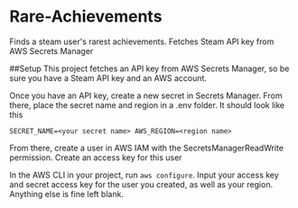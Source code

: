 # Rare-Achievements
Finds a steam user's rarest achievements. Fetches Steam API key from AWS Secrets Manager

##Setup
This project fetches an API key from AWS Secrets Manager, so be sure you have a Steam API key and an AWS account. 

Once you have an API key, create a new secret in Secrets Manager. From there, place the secret name and region in a .env folder. It should look like this

`
SECRET_NAME=<your secret name>
AWS_REGION=<region name>
`

From there, create a user in AWS IAM with the SecretsManagerReadWrite permission. Create an access key for this user

In the AWS CLI in your project, run `aws configure`. Input your access key and secret access key for the user you created, as well as your region. Anything else is fine left blank. 
